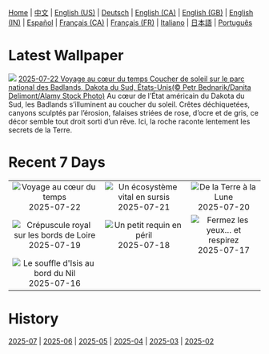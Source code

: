 [Home](../README.md) | [中文](zh-CN.md) | [English (US)](en-US.md) | [Deutsch](de-DE.md) | [English (CA)](en-CA.md) | [English (GB)](en-GB.md) | [English (IN)](en-IN.md) | [Español](es-ES.md) | [Français (CA)](fr-CA.md) | [Français (FR)](fr-FR.md) | [Italiano](it-IT.md) | [日本語](ja-JP.md) | [Português](pt-BR.md)

# Latest Wallpaper
![](https://www.bing.com/th?id=OHR.BadlandsSunset_FR-FR5355431035_UHD.jpg)
[2025-07-22 Voyage au cœur du temps Coucher de soleil sur le parc national des Badlands, Dakota du Sud, États-Unis(© Petr Bednarik/Danita Delimont/Alamy Stock Photo)](https://www.bing.com/th?id=OHR.BadlandsSunset_FR-FR5355431035_UHD.jpg)
Au cœur de l’État américain du Dakota du Sud, les Badlands s’illuminent au coucher du soleil. Crêtes déchiquetées, canyons sculptés par l’érosion, falaises striées de rose, d’ocre et de gris, ce décor semble tout droit sorti d’un rêve. Ici, la roche raconte lentement les secrets de la Terre.

# Recent 7 Days
|  |  |  |
|:---:|:---:|:---:|
| ![](https://www.bing.com/th?id=OHR.BadlandsSunset_FR-FR5355431035_400x240.jpg "Voyage au cœur du temps") 2025-07-22 | ![](https://www.bing.com/th?id=OHR.AcroporaReef_FR-FR5200865280_400x240.jpg "Un écosystème vital en sursis") 2025-07-21 | ![](https://www.bing.com/th?id=OHR.BigMoon_FR-FR5081716230_400x240.jpg "De la Terre à la Lune") 2025-07-20 |
| ![](https://www.bing.com/th?id=OHR.Saumur_FR-FR4957130952_400x240.jpg "Crépuscule royal sur les bords de Loire") 2025-07-19 | ![](https://www.bing.com/th?id=OHR.YoungShark_FR-FR2342809860_400x240.jpg "Un petit requin en péril") 2025-07-18 | ![](https://www.bing.com/th?id=OHR.FranceLavender_FR-FR3750510454_400x240.jpg "Fermez les yeux… et respirez") 2025-07-17 |
| ![](https://www.bing.com/th?id=OHR.TemplePhilae_FR-FR2354978280_400x240.jpg "Le souffle d'Isis au bord du Nil") 2025-07-16 |  |  |

# History
[2025-07](../archives/wallpaper/fr-FR/w_2025_07.md) | [2025-06](../archives/wallpaper/fr-FR/w_2025_06.md) | [2025-05](../archives/wallpaper/fr-FR/w_2025_05.md) | [2025-04](../archives/wallpaper/fr-FR/w_2025_04.md) | [2025-03](../archives/wallpaper/fr-FR/w_2025_03.md) | [2025-02](../archives/wallpaper/fr-FR/w_2025_02.md)
